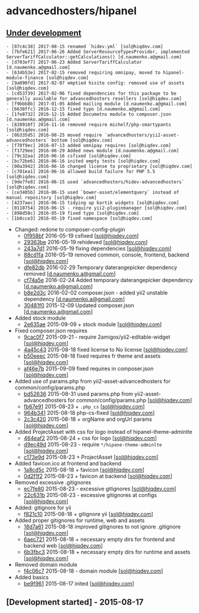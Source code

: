 # advancedhosters/hipanel

## [Under development]

    - [07c4c38] 2017-08-15 renamed `hidev.yml` [sol@hiqdev.com]
    - [7bfe621] 2017-06-26 Added ServerResourceTypesProvider, implemented ServerTariffCalculator::getCalculations() [d.naumenko.a@gmail.com]
    - [d703ef7] 2017-06-23 Added ServerTariffCalculator [d.naumenko.a@gmail.com]
    - [634b53e] 2017-02-15 removed requiring omnipay, moved to hipanel-module-finance [sol@hiqdev.com]
    - [9a090fd] 2017-02-07 emptied hisite config: removed use of assets [sol@hiqdev.com]
    - [cd53739] 2017-02-06 fixed dependencies for this package to be generally available for advancedhosters resellers [sol@hiqdev.com]
    - [f9bbb8b] 2017-01-05 Added mailing module [d.naumenko.a@gmail.com]
    - [6638ffc] 2016-12-15 fixed typo [d.naumenko.a@gmail.com]
    - [1fe8732] 2016-12-15 Added Documetns module to composer.json [d.naumenko.a@gmail.com]
    - [828910f] 2016-11-16 removed require michelf/php-smartypants [sol@hiqdev.com]
    - [0b335d5] 2016-08-25 moved require `advancedhosters/yii2-asset-advancedhosters` bottom [sol@hiqdev.com]
    - [f78f9ec] 2016-07-13 added omnipay requires [sol@hiqdev.com]
    - [f1729ee] 2016-06-29 Added news module [d.naumenko.a@gmail.com]
    - [79c32aa] 2016-06-16 csfixed [sol@hiqdev.com]
    - [bc72be6] 2016-06-16 inited empty tests [sol@hiqdev.com]
    - [00a3942] 2016-06-16 changed license to proprietary [sol@hiqdev.com]
    - [c701ea1] 2016-06-16 allowed build failure for PHP 5.5 [sol@hiqdev.com]
    - [9de7fe8] 2016-06-15 used `advancedhosters/hidev-advancedhosters` [sol@hiqdev.com]
    - [ce3405b] 2016-06-15 used `bower-asset/elementquery` instead of manual repository [sol@hiqdev.com]
    - [4237aec] 2016-06-15 tidying up kartik widgets [sol@hiqdev.com]
    - [0110754] 2016-06-15 - require yii2-pluginmanager [sol@hiqdev.com]
    - [898d58c] 2016-05-19 fixed typo [sol@hiqdev.com]
    - [1b0cce3] 2016-05-19 fixed namespace [sol@hiqdev.com]
- Changed: redone to composer-config-plugin
    - [0f958bf] 2016-05-19 csfixed [sol@hiqdev.com]
    - [29363be] 2016-05-19 rehideved [sol@hiqdev.com]
    - [243a7d1] 2016-05-19 fixing dependencies [sol@hiqdev.com]
    - [88cd1fa] 2016-05-19 removed common, console, frontend, backend [sol@hiqdev.com]
    - [dfe82db] 2016-02-29 Temporary daterangepicker dependency removed [d.naumenko.a@gmail.com]
    - [cf74a5e] 2016-02-24 Added temporary daterangepicker dependency [d.naumenko.a@gmail.com]
    - [b8e2d3c] 2016-02-02 composer.json - added yii2 unstable dependency [d.naumenko.a@gmail.com]
    - [30481f0] 2015-12-09 Updated composer.json [d.naumenko.a@gmail.com]
- Added stock module
    - [2e635ae] 2015-09-09 + stock module [sol@hiqdev.com]
- Fixed composer.json requires
    - [9cac0f7] 2015-09-21 - require 2amigos/yii2-editable-widget [sol@hiqdev.com]
    - [4a45c43] 2015-08-18 fixed license to No license [sol@hiqdev.com]
    - [b50eeec] 2015-08-18 fixed requires fr theme and assets [sol@hiqdev.com]
    - [af46e7b] 2015-09-09 fixed requires in composer.json [sol@hiqdev.com]
- Added use of params.php from yii2-asset-advancedhosters for common/config/params.php
    - [bd52636] 2015-08-31 used params.php from yii2-asset-advancedhosters for common/config/params.php [sol@hiqdev.com]
    - [fb67e91] 2015-08-23 + `.php_cs` [sol@hiqdev.com]
    - [964b341] 2015-08-18 php-cs-fixed [sol@hiqdev.com]
    - [2c3c420] 2015-08-18 + orgName and orgUrl params [sol@hiqdev.com]
- Added ProjectAsset with css for logo instead of hipanel-theme-adminlte
    - [464eaf2] 2015-08-24 + css for logo [sol@hiqdev.com]
    - [d9ec49d] 2015-08-23 - require `*/hipane-theme-adminlte` [sol@hiqdev.com]
    - [c173e9d] 2015-08-23 + ProjectAsset [sol@hiqdev.com]
- Added favicon.ico at frontend and backend
    - [1a8cd5c] 2015-08-18 + favicon [sol@hiqdev.com]
    - [0d2f1f2] 2015-08-23 + favicon at backend [sol@hiqdev.com]
- Removed excessive .gitignores
    - [ec7fe80] 2015-08-23 - excessive gitignores [sol@hiqdev.com]
    - [22c631b] 2015-08-23 - excessive gitignores at configs [sol@hiqdev.com]
- Added: gitignore for yii
    - [f821c10] 2015-08-18 + gitignore yii [sol@hiqdev.com]
- Added proper gitignores for runtime, web and assets
    - [18d7a61] 2015-08-18 improved gitignores to not ignore .gitignore [sol@hiqdev.com]
    - [6aec721] 2015-08-18 + necessary empty dirs for frontend and backend web [sol@hiqdev.com]
    - [6b3fbc3] 2015-08-18 + necessary empty dirs for runtime and assets [sol@hiqdev.com]
- Removed domain module
    - [f4c06c7] 2015-08-18 - domain module [sol@hiqdev.com]
- Added basics
    - [be9f961] 2015-08-17 inited [sol@hiqdev.com]

## [Development started] - 2015-08-17

[0f958bf]: https://github.com/advancedhosters/hipanel/commit/0f958bf
[29363be]: https://github.com/advancedhosters/hipanel/commit/29363be
[243a7d1]: https://github.com/advancedhosters/hipanel/commit/243a7d1
[88cd1fa]: https://github.com/advancedhosters/hipanel/commit/88cd1fa
[dfe82db]: https://github.com/advancedhosters/hipanel/commit/dfe82db
[cf74a5e]: https://github.com/advancedhosters/hipanel/commit/cf74a5e
[b8e2d3c]: https://github.com/advancedhosters/hipanel/commit/b8e2d3c
[30481f0]: https://github.com/advancedhosters/hipanel/commit/30481f0
[2e635ae]: https://github.com/advancedhosters/hipanel/commit/2e635ae
[9cac0f7]: https://github.com/advancedhosters/hipanel/commit/9cac0f7
[4a45c43]: https://github.com/advancedhosters/hipanel/commit/4a45c43
[b50eeec]: https://github.com/advancedhosters/hipanel/commit/b50eeec
[af46e7b]: https://github.com/advancedhosters/hipanel/commit/af46e7b
[bd52636]: https://github.com/advancedhosters/hipanel/commit/bd52636
[fb67e91]: https://github.com/advancedhosters/hipanel/commit/fb67e91
[964b341]: https://github.com/advancedhosters/hipanel/commit/964b341
[2c3c420]: https://github.com/advancedhosters/hipanel/commit/2c3c420
[464eaf2]: https://github.com/advancedhosters/hipanel/commit/464eaf2
[d9ec49d]: https://github.com/advancedhosters/hipanel/commit/d9ec49d
[c173e9d]: https://github.com/advancedhosters/hipanel/commit/c173e9d
[1a8cd5c]: https://github.com/advancedhosters/hipanel/commit/1a8cd5c
[0d2f1f2]: https://github.com/advancedhosters/hipanel/commit/0d2f1f2
[ec7fe80]: https://github.com/advancedhosters/hipanel/commit/ec7fe80
[22c631b]: https://github.com/advancedhosters/hipanel/commit/22c631b
[f821c10]: https://github.com/advancedhosters/hipanel/commit/f821c10
[18d7a61]: https://github.com/advancedhosters/hipanel/commit/18d7a61
[6aec721]: https://github.com/advancedhosters/hipanel/commit/6aec721
[6b3fbc3]: https://github.com/advancedhosters/hipanel/commit/6b3fbc3
[f4c06c7]: https://github.com/advancedhosters/hipanel/commit/f4c06c7
[be9f961]: https://github.com/advancedhosters/hipanel/commit/be9f961
[07c4c38]: https://github.com/advancedhosters/hipanel/commit/07c4c38
[7bfe621]: https://github.com/advancedhosters/hipanel/commit/7bfe621
[d703ef7]: https://github.com/advancedhosters/hipanel/commit/d703ef7
[634b53e]: https://github.com/advancedhosters/hipanel/commit/634b53e
[9a090fd]: https://github.com/advancedhosters/hipanel/commit/9a090fd
[cd53739]: https://github.com/advancedhosters/hipanel/commit/cd53739
[f9bbb8b]: https://github.com/advancedhosters/hipanel/commit/f9bbb8b
[6638ffc]: https://github.com/advancedhosters/hipanel/commit/6638ffc
[1fe8732]: https://github.com/advancedhosters/hipanel/commit/1fe8732
[828910f]: https://github.com/advancedhosters/hipanel/commit/828910f
[0b335d5]: https://github.com/advancedhosters/hipanel/commit/0b335d5
[f78f9ec]: https://github.com/advancedhosters/hipanel/commit/f78f9ec
[f1729ee]: https://github.com/advancedhosters/hipanel/commit/f1729ee
[79c32aa]: https://github.com/advancedhosters/hipanel/commit/79c32aa
[bc72be6]: https://github.com/advancedhosters/hipanel/commit/bc72be6
[00a3942]: https://github.com/advancedhosters/hipanel/commit/00a3942
[c701ea1]: https://github.com/advancedhosters/hipanel/commit/c701ea1
[9de7fe8]: https://github.com/advancedhosters/hipanel/commit/9de7fe8
[ce3405b]: https://github.com/advancedhosters/hipanel/commit/ce3405b
[4237aec]: https://github.com/advancedhosters/hipanel/commit/4237aec
[0110754]: https://github.com/advancedhosters/hipanel/commit/0110754
[898d58c]: https://github.com/advancedhosters/hipanel/commit/898d58c
[1b0cce3]: https://github.com/advancedhosters/hipanel/commit/1b0cce3
[Under development]: https://github.com/advancedhosters/hipanel/releases
